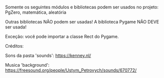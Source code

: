 Somente os seguintes módulos e bibliotecas podem ser usados ​​no projeto: 
PgZero, matemática, aleatória 

Outras bibliotecas NÃO podem ser usadas! A biblioteca Pygame NÃO DEVE ser usada!

Exceção: você pode importar a classe Rect do Pygame.

Créditos:

Sons da pasta 'sounds': https://kenney.nl/

Musica 'background': https://freesound.org/people/Ustym_Petrovych/sounds/670772/
